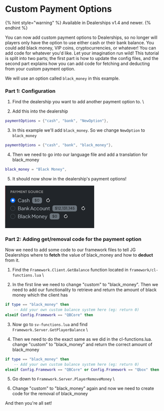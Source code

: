 # Custom Payment Options

{% hint style="warning" %}
Available in Dealerships v1.4 and newer.
{% endhint %}

You can now add custom payment options to Dealerships, so no longer will players only have the option to use either cash or their bank balance. You could add black money, VIP coins, cryptocurrencies, or whatever! You can add code for whatever you'd like. Let your imagination run wild! This tutorial is split into two parts; the first part is how to update the config files, and the second part explains how you can add code for fetching and deducting from your custom payment option.

We will use an option called `black_money` in this example.

### Part 1: Configuration

1. Find the dealership you want to add another payment option to. \

2. Add this into the dealership

```lua
paymentOptions = {"cash", "bank", "NewOption"},
```

3. In this example we'll add `black_money`. So we change `NewOption` to `black_money`&#x20;

```lua
paymentOptions = {"cash", "bank", "black_money"},
```

4. Then we need to go into our language file and add a translation for black\_money

```lua
black_money = "Black Money",
```

5. It should now show in the dealership's payment options!

![](../.gitbook/assets/image.png)



### Part 2: Adding get/removal code for the payment option

Now we need to add some code to our framework files to tell JG Dealerships where to **fetch** the value of black\_money and how to **deduct** from it.

1. Find the `Framework.Client.GetBalance` function located in `framework/cl-functions.lua` \

2. In the first line we need to change "custom" to "black\_money". Then we need to add our functionality to retrieve and return  the amount of black money which the client has

```lua
if type == "black_money" then
    -- Add your own custom balance system here (eg: return 0)
elseif Config.Framework == "QBCore" then
```

3. Now go to `sv-functions.lua` and find `Framework.Server.GetPlayerBalance` \

4. Then we need to do the exact same as we did in the cl-functions.lua. change "custom" to "black\_money" and return the correct amount of black\_money

```lua
if type == "black_money" then
    -- Add your own custom balance system here (eg: return 0)
elseif Config.Framework == "QBCore" or Config.Framework == "Qbox" then
```

5. Go down to `Framework.Server.PlayerRemoveMoney` \

6. Change "custom" to "black\_money" again and now we need to create code for the removal of black\_money

And then you're all set!
